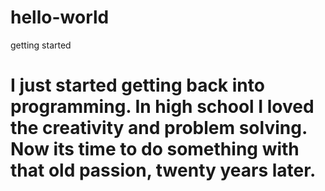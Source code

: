 # hello-world
getting started

# I just started getting back into programming. In high school I loved the creativity and problem solving. Now its time to do something with that old passion, twenty years later.
